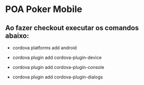 POA Poker Mobile
==============

Ao fazer checkout executar os comandos abaixo:
--------------

- cordova platforms add android

- cordova plugin add cordova-plugin-device
- cordova plugin add cordova-plugin-console
- cordova plugin add cordova-plugin-dialogs
